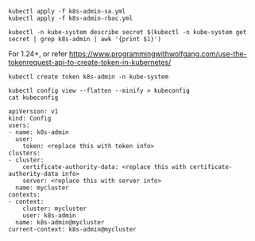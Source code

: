 ```
kubectl apply -f k8s-admin-sa.yml
kubectl apply -f k8s-admin-rbac.yml
```

```
kubectl -n kube-system describe secret $(kubectl -n kube-system get secret | grep k8s-admin | awk '{print $1}')
```

For 1.24+, or refer https://www.programmingwithwolfgang.com/use-the-tokenrequest-api-to-create-token-in-kubernetes/
```
kubectl create token k8s-admin -n kube-system
```

```
kubectl config view --flatten --minify > kubeconfig
cat kubeconfig
```

```
apiVersion: v1
kind: Config
users:
- name: k8s-admin
  user:
    token: <replace this with token info>
clusters:
- cluster:
    certificate-authority-data: <replace this with certificate-authority-data info>
    server: <replace this with server info>
  name: mycluster
contexts:
- context:
    cluster: mycluster
    user: k8s-admin
  name: k8s-admin@mycluster
current-context: k8s-admin@mycluster
```


